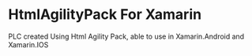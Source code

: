 HtmlAgilityPack For Xamarin
===========================

PLC created Using Html Agility Pack, able to use in Xamarin.Android and Xamarin.IOS
